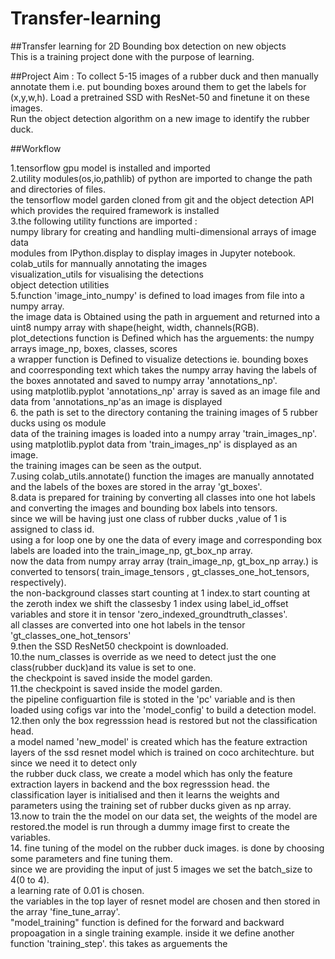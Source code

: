 # Transfer-learning

##Transfer learning for 2D Bounding box detection on new objects	
This is a training project done with the purpose of learning.

##Project Aim :
To collect 5-15 images of a rubber duck and then manually annotate them i.e. put bounding boxes around them to get the labels for (x,y,w,h).
Load a pretrained SSD with ResNet-50 and finetune it on these images.  	
Run the object detection algorithm on a new image to identify the rubber duck.

##Workflow

1.tensorflow gpu model is installed and imported<br>
2.utility modules(os,io,pathlib) of python are imported to change the path and directories of files.<br>
  the tensorflow model garden cloned from git and  the object detection API which provides the required framework is installed<br>
3.the following utility functions are imported :<br>
  numpy  library for creating and handling multi-dimensional arrays of image data<br>
  modules from IPython.display to display images in Jupyter notebook.<br>
  colab_utils for mannually annotating the images<br>
  visualization_utils for visualising the detections<br>
  object detection utilities<br>
5.function 'image_into_numpy' is defined to load images from file into a numpy array.<br>
the image data is Obtained using the path in arguement and returned into a uint8 numpy array with shape(height, width, channels(RGB).<br>
plot_detections function is Defined which has the arguements: the numpy arrays image_np, boxes, classes,   scores<br>
a wrapper function is Defined  to visualize detections ie. bounding boxes and coorresponding text which takes the numpy array having the labels of the boxes annotated and saved  to numpy array 'annotations_np'.<br>
using matplotlib.pyplot 'annotations_np' array is saved as an image file and data from 'annotations_np'as an image is displayed <br>
6. the path is set to the directory contaning the training images of 5 rubber ducks using os module<br>
data of the training images is loaded into a numpy array 'train_images_np'.<br>
using matplotlib.pyplot data  from 'train_images_np' is displayed as an image.<br>
the training images can be seen as the output.<br>
7.using colab_utils.annotate() function the images are manually annotated and the labels of the boxes are stored in the array 'gt_boxes'.<br>
8.data is prepared  for training by converting all classes into one hot labels and converting the images and bounding box labels into tensors.<br>
since we will be having just one class of rubber ducks ,value of 1 is assigned to class id.<br>
using a for loop one by one the data of every image and corresponding box labels are loaded into the train_image_np, gt_box_np array.<br>
now the data from numpy array array (train_image_np, gt_box_np array.) is converted to tensors( train_image_tensors , gt_classes_one_hot_tensors, respectively).<br>
the non-background classes start counting at 1 index.to start counting at the zeroth index we shift the classesby 1 index using label_id_offset variables and store it in tensor 'zero_indexed_groundtruth_classes'.<br>
all classes  are converted into one hot labels in the tensor 'gt_classes_one_hot_tensors'<br>
9.then the SSD ResNet50 checkpoint is downloaded.<br>
10.the num_classes is override as we need to detect just the one class(rubber duck)and its value is set to one.<br>
the checkpoint is saved inside the model garden.<br>
11.the checkpoint is saved inside the model garden.<br>
the pipeline configuartion file is stoted in  the 'pc' variable and is then loaded using cofigs var into the 'model_config' to build a detection model.<br>
12.then only the box regresssion head is restored but not the classification head.<br>
a model named 'new_model' is created which has the feature extraction layers of the ssd resnet model which is trained on coco architechture. but since we need it to detect only<br>
the rubber duck class, we create a model which has only the feature extraction layers in backend and the box regresssion head. the classification layer is initialised and then it learns the weights and parameters using the training set of rubber ducks given as np array.<br>
13.now to train the the model on our data set, the weights of the model are restored.the model is run through a dummy image first to create the variables.<br>
14. fine tuning of the model on the rubber duck images. is done by choosing some parameters and fine tuning them.<br>
since we are providing the input of just 5 images we set the batch_size to 4(0 to 4).<br>
a learning rate of 0.01 is chosen.<br>
the variables in the top layer of resnet model are chosen and then stored in the array 'fine_tune_array'.<br>
"model_training" function is defined for the forward and backward propoagation in a single training example. inside it we define another function 'training_step'. this takes as arguements the 

  


  
  
    

  
